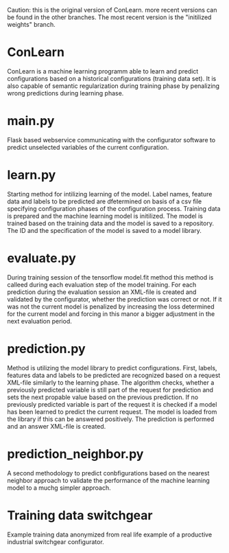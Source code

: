 Caution: this is the original version of ConLearn. more recent versions can be found in the other branches. The most recent version is the "initilized weights" branch.

# ConLearn
ConLearn is a machine learning programm able to learn and predict configurations based on a historical configurations (training data set). 
It is also capable of semantic regularization during training phase by penalizing wrong predictions during learning phase.  

# main.py
Flask based webservice communicating with the configurator software to predict unselected variables of the current configuration.

# learn.py
Starting method for intilizing learning of the model. Label names, feature data and labels to be predicted are dfetermined on basis of a csv file specifying configuration phases of the configuration process.
Training data is prepared and the machine learning model is initilized. The model is trained based on the training data and the model is saved to a repository. The ID and the specification of the model is saved to a model library.

# evaluate.py
During training session of the tensorflow model.fit method this method is calleed during each evaluation step of the model training. For each prediction during the evaluation session an XML-file is created and validated by the configurator, whether the prediction was correct or not. 
If it was not the current model is penalized by increasing the loss determined for the current model and forcing in this manor a bigger adjustment in the next evaluation period.

# prediction.py
Method is utilizing the model library to predict configurations. First, labels, features data and labels to be predicted are recognized based on a request XML-file similarly to the learning phase. 
The algorithm checks, whether a previously predicted variable is still part of the request for prediction and sets the next propable value based on the previous prediction. 
If no previously predicted variable is part of the request it is checked if a model has been learned to predict the current request. The model is loaded from the library if this can be answered positively.
The prediction is performed and an answer XML-file is created.

# prediction_neighbor.py
A second methodology to predict conbfigurations based on the nearest neighbor approach to validate the performance of the machine learning model to a muchg simpler approach.

# Training data switchgear
Example training data anonymized from real life example of a productive industrial switchgear configurator.

